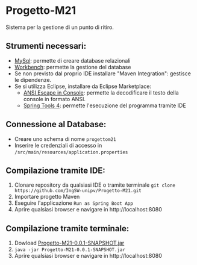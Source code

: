 # Progetto-M21
Sistema per la gestione di un punto di ritiro.

## Strumenti necessari:

 - [MySql](https://dev.mysql.com/downloads/mysql/): permette di creare database relazionali
 - [Workbench](https://www.mysql.com/it/products/workbench/): permette la gestione del database
 - Se non previsto dal proprio IDE installare "Maven Integration": gestisce le dipendenze.
 - Se si utilizza Eclipse, installare da Eclipse Marketplace:
    - [ANSI Escape in Console](https://marketplace.eclipse.org/content/ansi-escape-console): permette la decodificare il testo della console in formato ANSI.
   - [Spring Tools 4](https://marketplace.eclipse.org/content/spring-tools-4-aka-spring-tool-suite-4): permette l'esecuzione del programma tramite IDE

## Connessione al Database:

- Creare uno schema di nome `progettom21`
- Inserire le credenziali di accesso in  ` /src/main/resources/application.properties `

## Compilazione tramite IDE:

1. Clonare repository da qualsiasi IDE o tramite terminale
`
git clone https://github.com/IngSW-unipv/Progetto-M21.git
`
2. Importare progetto Maven
3. Eseguire l'applicazione `Run as Spring Boot App `
4. Aprire qualsiasi browser e navigare in http://localhost:8080

## Compilazione tramite terminale:
1. Dowload [Progetto-M21-0.0.1-SNAPSHOT.jar]()
2. `java -jar Progetto-M21-0.0.1-SNAPSHOT.jar`
3. Aprire qualsiasi browser e navigare in http://localhost:8080
